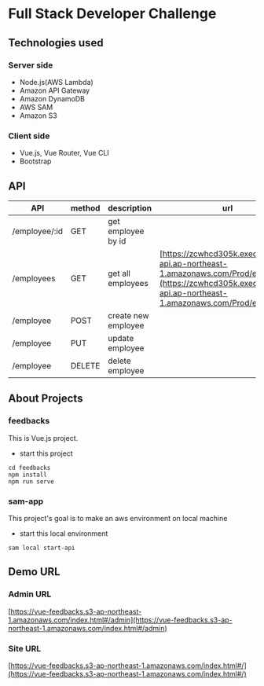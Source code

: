 # Full Stack Developer Challenge

## Technologies used

### Server side
* Node.js(AWS Lambda)
* Amazon API Gateway
* Amazon DynamoDB
* AWS SAM
* Amazon S3

### Client side
* Vue.js, Vue Router, Vue CLI
* Bootstrap

## API

|  API            |  method  | description         | url |
| ----            | ----     | ----                | --- |
| /employee/:id   |  GET     | get employee by id  ||
| /employees      |  GET     | get all employees   | [https://zcwhcd305k.execute-api.ap-northeast-1.amazonaws.com/Prod/employees](https://zcwhcd305k.execute-api.ap-northeast-1.amazonaws.com/Prod/employees)|
| /employee       |  POST    | create new employee ||
| /employee       |  PUT     | update employee     ||
| /employee       |  DELETE  | delete employee     ||

## About Projects

### feedbacks

This is Vue.js project.

- start this project

```
cd feedbacks
npm install
npm run serve
```

### sam-app

This project's goal is to make an aws environment on local machine
 
- start this local environment

```
sam local start-api

```
 
## Demo URL

### Admin URL

[https://vue-feedbacks.s3-ap-northeast-1.amazonaws.com/index.html#/admin](https://vue-feedbacks.s3-ap-northeast-1.amazonaws.com/index.html#/admin)

### Site URL

[https://vue-feedbacks.s3-ap-northeast-1.amazonaws.com/index.html#/](https://vue-feedbacks.s3-ap-northeast-1.amazonaws.com/index.html#/)


